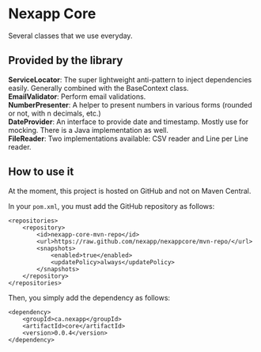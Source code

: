 # Nexapp Core
Several classes that we use everyday.

## Provided by the library
**ServiceLocator**: The super lightweight anti-pattern to inject dependencies easily. Generally combined with the BaseContext class. <br />
**EmailValidator**: Perform email validations. <br />
**NumberPresenter**: A helper to present numbers in various forms (rounded or not, with n decimals, etc.) <br />
**DateProvider**: An interface to provide date and timestamp. Mostly use for mocking. There is a Java implementation as well. <br />
**FileReader**: Two implementations available: CSV reader and Line per Line reader.

## How to use it
At the moment, this project is hosted on GitHub and not on Maven Central.

In your `pom.xml`, you must add the GitHub repository as follows:
```
<repositories>
	<repository>
		<id>nexapp-core-mvn-repo</id>
		<url>https://raw.github.com/nexapp/nexappcore/mvn-repo/</url>
		<snapshots>
			<enabled>true</enabled>
			<updatePolicy>always</updatePolicy>
		</snapshots>
	</repository>
</repositories>
```

Then, you simply add the dependency as follows:
```
<dependency>
	<groupId>ca.nexapp</groupId>
	<artifactId>core</artifactId>
	<version>0.0.4</version>
</dependency>
```
